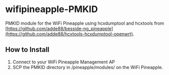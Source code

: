 # wifipineapple-PMKID

PMKID module for the WiFi Pineapple using hcxdumptool and hcxtools from [https://github.com/adde88/besside-ng_pineapple](https://github.com/adde88/hcxtools-hcxdumptool-openwrt).

## How to Install

1) Connect to your WiFi Pineapple Management AP
2) SCP the PMKID directory in /pineapple/modules/ on the WiFi Pineapple. 
